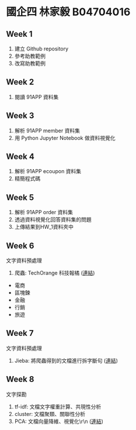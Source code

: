 # 國企四 林家毅 B04704016

## Week 1
1. 建立 Github repository
2. 參考助教範例
3. 改寫助教範例

## Week 2
1. 閱讀 91APP 資料集

## Week 3
1. 解析 91APP member 資料集
2. 用 Python Jupyter Notebook 做資料視覺化

## Week 4
1. 解析 91APP ecoupon 資料集
2. 精簡程式碼

## Week 5
1. 解析 91APP order 資料集
2. 透過資料視覺化回答資料集的問題
3. 上傳結果到HW_1資料夾中

## Week 6
文字資料預處理
1. 爬蟲: TechOrange 科技報橘 ([連結](https://github.com/ChiaYi-LIN/1072-CSX4001-B04704016/tree/master/HW4~6/crawler))
  * 電商
  * 區塊鍊
  * 金融
  * 行銷
  * 旅遊

## Week 7
文字資料預處理
1. Jieba: 將爬蟲得到的文檔進行拆字斷句 ([連結](https://github.com/ChiaYi-LIN/1072-CSX4001-B04704016/tree/master/HW4~6/dictionary))

## Week 8
文字探勘
1. tf-idf: 文檔文字權重計算、共現性分析
2. cluster: 文檔聚類、關聯性分析
3. PCA: 文檔向量降維、視覺化\r\n
([連結](https://github.com/ChiaYi-LIN/1072-CSX4001-B04704016/tree/master/HW4~6/tfidf_cluster_pca))
